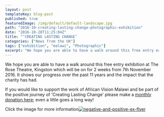 ```yaml
---
layout: post
templateKey: blog-post
published: true
featuredImage: /img/default/default-landscape.jpg
path: "2016-10-creating-lasting-change-photographic-exhibition"
date: "2016-10-28T11:25:04Z"
title: "‘CREATING LASTING CHANGE’                                                   Photographic exhibition"
categories: ["News from the UK"]
tags: ["exhibition", "malawi", "Photographic"]
excerpt: "We hope you are able to have a walk around this free entry exhibition at The Rose Theatre, Kingston..."
---
```


We hope you are able to have a walk around this free entry exhibition at The Rose Theatre, Kingston which will be on for 2 weeks from 7th November 2016\. It shows our progress over the past 11 years and the impact that the charity has had.

If you would like to support the work of African Vision Malawi and be part of the positive journey of 'Creating Lasting Change' please make a [monthly donation here](https://africanvisionmalawi.enthuse.com/); even a little goes a long way!

Click the image for more information[![negative-and-positive-ex-flyer](https://f000.backblazeb2.com/file/avm-wp-uploads/2016/10/Negative-and-Positive-Ex-Flyer-300x211.jpg)](https://f000.backblazeb2.com/file/avm-wp-uploads/2016/10/Negative-and-Positive-Ex-Flyer.jpg)
